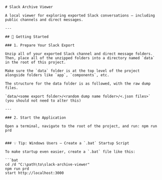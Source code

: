     # Slack Archive Viewer
    
    A local viewer for exploring exported Slack conversations — including public channels and direct messages.
    
    ---
    
    ## 🚀 Getting Started
    
    ### 1. Prepare Your Slack Export
    
    Unzip all of your exported Slack channel and direct message folders. Then, place all of the unzipped folders into a directory named `data` in the root of this project.
    
    Make sure the `data` folder is at the top level of the project alongside folders like `app`, `components`, etc.
    
    The structure for the data folder is as followed, with the raw dump files.
    
    `data/<some export folder>/<random dump name folder>/<.json files>` (you should not need to alter this)
    
    ---
    
    ### 2. Start the Application
    
    Open a terminal, navigate to the root of the project, and run: npm run prd
    

    ### 💡 Tip: Windows Users – Create a `.bat` Startup Script

    To make startup even easier, create a `.bat` file like this:

    ```bat
    cd /d "C:\path\to\slack-archive-viewer"
    npm run prd
    start http://localhost:3000
